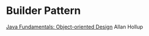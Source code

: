 # Builder Pattern

[Java Fundamentals: Object-oriented Design](https://app.pluralsight.com/player?course=java-fundamentals-object-oriented-design&author=allen-holub&name=java-fundamentals-object-oriented-design-m6&clip=1&mode=live) Allan Hollup
